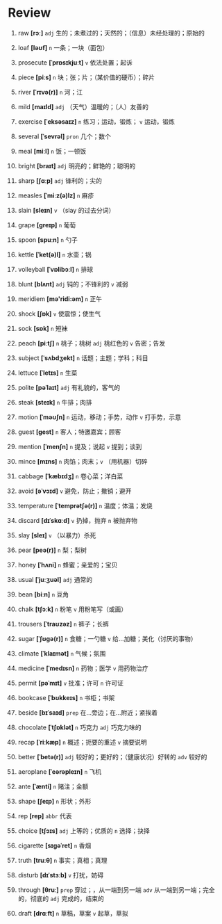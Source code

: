 # Review
1. raw **[rɔː]** `adj` 生的；未煮过的；天然的；（信息）未经处理的；原始的

2. loaf **[ləʊf]** `n` 一条；一块（面包）

3. prosecute **[ˈprɒsɪkjuːt]** `v` 依法处置；起诉

4. piece **[piːs]** `n` 块；张；片；（某价值的硬币）；碎片

5. river **[ˈrɪvə(r)]** `n` 河；江

6. mild **[maɪld]** `adj` （天气）温暖的；（人）友善的

7. exercise **[ˈeksəsaɪz]** `n` 练习；运动，锻炼； `v` 运动，锻炼

8. several **[ˈsevrəl]** `pron` 几个；数个

9. meal **[miːl]** `n` 饭；一顿饭

10. bright **[braɪt]** `adj` 明亮的；鲜艳的；聪明的

11. sharp **[ʃɑːp]** `adj` 锋利的；尖的

12. measles **[ˈmiːz(ə)lz]** `n` 麻疹

13. slain **[sleɪn]** `v` （slay 的过去分词）

14. grape **[ɡreɪp]** `n` 葡萄

15. spoon **[spuːn]** `n` 勺子

16. kettle **[ˈket(ə)l]** `n` 水壶；锅

17. volleyball **[ˈvɒlibɔːl]** `n` 排球

18. blunt **[blʌnt]** `adj` 钝的；不锋利的 `v` 减弱

19. meridiem **[mə'ridi:əm]** `n` 正午

20. shock **[ʃɒk]** `v` 使震惊；使生气

21. sock **[sɒk]** `n` 短袜

22. peach **[piːtʃ]** `n` 桃子；桃树 `adj` 桃红色的 `v` 告密；告发

23. subject **[ˈsʌbdʒekt]** `n` 话题；主题；学科；科目

24. lettuce **[ˈletɪs]** `n` 生菜

25. polite **[pəˈlaɪt]** `adj` 有礼貌的，客气的

26. steak **[steɪk]** `n` 牛排；肉排

27. motion **[ˈməʊʃn]** `n` 运动，移动；手势，动作 `v` 打手势，示意

28. guest **[ɡest]** `n` 客人；特邀嘉宾；顾客

29. mention **[ˈmenʃn]** `n` 提及；说起 `v` 提到；谈到

30. mince **[mɪns]** `n` 肉馅；肉末；`v` （用机器）切碎

31. cabbage **[ˈkæbɪdʒ]** `n` 卷心菜；洋白菜

32. avoid **[əˈvɔɪd]** `v` 避免，防止；撤销；避开

33. temperature **[ˈtemprətʃə(r)]** `n` 温度；体温；发烧

34. discard **[dɪˈskɑːd]** `v` 扔掉，抛弃 `n` 被抛弃物

35. slay **[sleɪ]** `v` （以暴力）杀死

36. pear **[peə(r)]** `n` 梨；梨树

37. honey **[ˈhʌni]** `n` 蜂蜜；亲爱的；宝贝

38. usual **[ˈjuːʒuəl]** `adj` 通常的

39. bean **[biːn]** `n` 豆角

40. chalk **[tʃɔːk]** `n` 粉笔 `v` 用粉笔写（或画）

41. trousers **[ˈtraʊzəz]** `n` 裤子；长裤

42. sugar **[ˈʃʊɡə(r)]** `n` 食糖；一勺糖 `v` 给...加糖；美化（讨厌的事物）

43. climate **[ˈklaɪmət]** `n` 气候；氛围

44. medicine **[ˈmedɪsn]** `n` 药物；医学 `v` 用药物治疗

45. permit **[pəˈmɪt]** `v` 批准；许可 `n` 许可证

46. bookcase **[ˈbʊkkeɪs]** `n` 书柜；书架

47. beside **[bɪˈsaɪd]** `prep` 在...旁边；在...附近；紧挨着

48. chocolate **[ˈtʃɒklət]** `n` 巧克力 `adj` 巧克力味的

49. recap **[ˈriːkæp]** `n` 概述；扼要的重述 `v` 摘要说明

50. better **[ˈbetə(r)]** `adj` 较好的；更好的；（健康状况）好转的 `adv` 较好的

51. aeroplane **[ˈeərəpleɪn]** `n` 飞机

52. ante **[ˈænti]** `n` 赌注；金额

53. shape **[ʃeɪp]** `n` 形状；外形

54. rep **[rep]** `abbr` 代表

55. choice **[tʃɔɪs]** `adj` 上等的；优质的 `n` 选择；抉择

56. cigarette **[sɪɡəˈret]** `n` 香烟

57. truth **[truːθ]** `n` 事实；真相；真理

58. disturb **[dɪˈstɜːb]** `v` 打扰，妨碍

59. through **[θruː]** `prep` 穿过；，从一端到另一端 `adv` 从一端到另一端；完全的，彻底的 `adj` 完成的，结束的

60. draft **[drɑːft]** `n` 草稿，草案 `v` 起草，草拟

